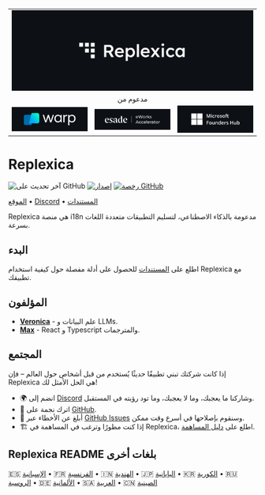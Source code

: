 <table width="100%">
    <tr>
        <td colspan="3">
            <a href="https://replexica.com">
                <img src="/content/banner.dark.png" width="100%" />
            </a>
        </td>
    </tr>
    <tr>
        <td colspan="3" align="center">
            مدعوم من
        </td>
    </tr>
    <tr>
        <td width="33%">
            <a target="_blank" href="https://www.warp.dev/?utm_source=github&utm_medium=referral&utm_campaign=replexica_20240626">
                <img src="/content/warp.dark.png" />
            </a>
        </td>
        <td width="33%">
            <a target="_blank" href="https://www.esade.edu/en/learning-innovation/rambla/eworks">
                <img src="/content/eworks.dark.png" />
            </a>
        </td>
        <td width="33%">
            <a target="_blank" href="https://foundershub.startups.microsoft.com">
                <img src="/content/ms-f-hub.dark.png" />
            </a>
        </td>
    </tr>
</table>

# Replexica

![آخر تحديث على GitHub](https://img.shields.io/github/last-commit/replexica/replexica)
[![إصدار](https://github.com/replexica/replexica/actions/workflows/release.yml/badge.svg)](https://github.com/replexica/replexica/actions/workflows/release.yml)
[![رخصة GitHub](https://img.shields.io/github/license/replexica/replexica)](https://github.com/replexica/replexica/blob/main/LICENSE.md)

[الموقع](https://replexica.com) •
[Discord](https://replexica.com/go/discord) •
[المستندات](https://replexica.com/go/docs)

Replexica هي منصة i18n مدعومة بالذكاء الاصطناعي، لتسليم التطبيقات متعددة اللغات بسرعة.

## البدء

اطلع على [المستندات](https://replexica.com/go/docs) للحصول على أدلة مفصلة حول كيفية استخدام Replexica مع تطبيقك.

## المؤلفون

* **[Veronica](https://github.com/vrcprl)** - علم البيانات و LLMs.
* **[Max](https://github.com/maxprilutskiy)** - React و Typescript والمترجمات.

## المجتمع

إذا كانت شركتك تبني تطبيقًا حديثًا يُستخدم من قبل أشخاص حول العالم – فإن Replexica هي الحل الأمثل لك!

* 🌍 انضم إلى [Discord](https://discord.gg/GeK6AuSqzw) وشاركنا ما يعجبك، وما لا يعجبك، وما تود رؤيته في المستقبل.
* 🌟 اترك نجمة على [GitHub](https://github.com/replexica/replexica).
* 🐞 أبلغ عن الأخطاء عبر [GitHub Issues](https://github.com/replexica/replexica/issues) وسنقوم بإصلاحها في أسرع وقت ممكن.
* 🏗️ إذا كنت مطورًا وترغب في المساهمة في Replexica، اطلع على [دليل المساهمة](./CONTRIBUTING.md).

## Replexica README بلغات أخرى

🇪🇸 [الإسبانية](/readme/es.md) •
🇫🇷 [الفرنسية](/readme/fr.md) •
🇮🇳 [الهندية](/readme/hi.md) •
🇯🇵 [اليابانية](/readme/ja.md) •
🇰🇷 [الكورية](/readme/ko.md) •
🇷🇺 [الروسية](/readme/ru.md) •
🇩🇪 [الألمانية](/readme/de.md) •
🇸🇦 [العربية](/readme/ar.md) •
🇨🇳 [الصينية](/readme/zh.md)
